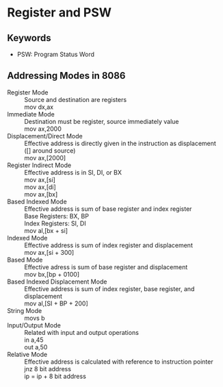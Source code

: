 # Register and PSW

## Keywords

- PSW: Program Status Word

## Addressing Modes in 8086

<dl>
    <dt>Register Mode</dt>
    <dd>
        Source and destination are registers<br>
        mov dx,ax
    </dd>
    <dt>Immediate Mode</dt> 
    <dd>
        Destination must be register, source immediately value<br>
        mov ax,2000
    </dd>
    <dt>Displacement/Direct Mode</dt>
    <dd>
        Effective address is directly given in the instruction as displacement ([] around source)<br>
        mov ax,[2000]
    </dd>
    <dt>Register Indirect Mode</dt>
    <dd>
        Effective address is in SI, DI, or BX<br>
        mov ax,[si]<br>
        mov ax,[di]<br>
        mov ax,[bx]
    </dd>
    <dt>Based Indexed Mode</dt>
    <dd>
        Effective address is sum of base register and index register<br>
        Base Registers: BX, BP<br>
        Index Registers: SI, DI<br>
        mov al,[bx + si]
    </dd>
    <dt>Indexed Mode</dt>
    <dd>
        Effective address is sum of index register and displacement<br>
        mov ax,[si + 300]
    </dd>
    <dt>Based Mode</dt>
    <dd>
        Effective adress is sum of base register and displacement<br>
        mov bx,[bp + 0100]
    </dd>
    <dt>Based Indexed Displacement Mode</dt>
    <dd>
        Effective address is sum of index register, base register, and displacement<br>
        mov al,[SI + BP + 200]
    </dd>
    <dt>String Mode</dt>
    <dd>movs b</dd>
    <dt>Input/Output Mode</dt>
    <dd>
        Related with input and output operations<br>
        in a,45<br>
        out a,50
    </dd>
    <dt>Relative Mode</dt>
    <dd>
        Effective address is calculated with reference to instruction pointer<br>
        jnz 8 bit address<br>
        ip = ip + 8 bit address
    </dd>
</dl>
